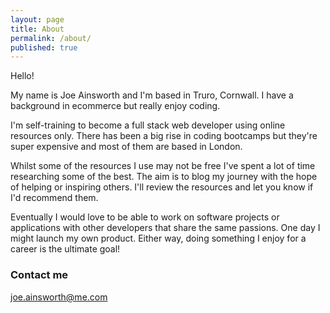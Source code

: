 ```yaml
---
layout: page
title: About
permalink: /about/
published: true
---
```





Hello! 

My name is Joe Ainsworth and I'm based in Truro, Cornwall. I have a background in ecommerce but really enjoy coding.

I'm self-training to become a full stack web developer using online resources only. There has been a big rise in coding bootcamps but they're super expensive and most of them are based in London.

Whilst some of the resources I use may not be free I've spent a lot of time researching some of the best. The aim is to blog my journey with the hope of helping or inspiring others. I'll review the resources and let you know if I'd recommend them.

Eventually I would love to be able to work on software projects or applications with other developers that share the same passions. One day I might launch my own product. Either way, doing something I enjoy for a career is the ultimate goal!

### Contact me

[joe.ainsworth@me.com](mailto:joe.ainsworth@me.com)
